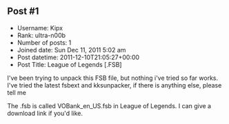 ## Post #1
- Username: Kipx
- Rank: ultra-n00b
- Number of posts: 1
- Joined date: Sun Dec 11, 2011 5:02 am
- Post datetime: 2011-12-10T21:05:27+00:00
- Post Title: League of Legends [.FSB]

I've been trying to unpack this FSB file, but nothing i've tried so far works. 
I've tried the latest fsbext and kksunpacker, if there is anything else, please tell me   

The .fsb is called VOBank_en_US.fsb in League of Legends. I can give a download link if you'd like.
